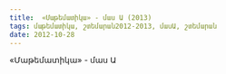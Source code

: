 ```yaml
---
title:  «Մաթեմատիկա» - մաս Ա (2013)
tags: մաթեմատիկա, շտեմարան2012-2013, մասԱ, շտեմարան
date: 2012-10-28
---
```



«Մաթեմատիկա» - մաս Ա
